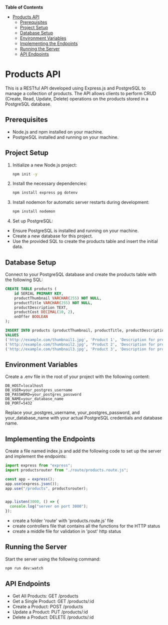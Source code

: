 <!-- START doctoc generated TOC please keep comment here to allow auto update -->
<!-- DON'T EDIT THIS SECTION, INSTEAD RE-RUN doctoc TO UPDATE -->
**Table of Contents**

- [Products API](#products-api)
  - [Prerequisites](#prerequisites)
  - [Project Setup](#project-setup)
  - [Database Setup](#database-setup)
  - [Environment Variables](#environment-variables)
  - [Implementing the Endpoints](#implementing-the-endpoints)
  - [Running the Server](#running-the-server)
  - [API Endpoints](#api-endpoints)

<!-- END doctoc generated TOC please keep comment here to allow auto update -->

# Products API
This is a RESTful API developed using Express.js and PostgreSQL to manage a collection of products. The API allows clients to perform CRUD (Create, Read, Update, Delete) operations on the products stored in a PostgreSQL database.

## Prerequisites
- Node.js and npm installed on your machine.  
- PostgreSQL installed and running on your machine.

## Project Setup
1. Initialize a new Node.js project:  
   ```bash
   npm init -y
   ```
1. Install the necessary dependencies:
    ```bash
    npm install express pg dotenv
    ```
1. Install nodemon for automatic server restarts during development:
    ```bash
    npm install nodemon
    ```
1. Set up PostgreSQL:  
- Ensure PostgreSQL is installed and running on your machine.  
- Create a new database for this project.  
- Use the provided SQL to create the products table and insert the initial data.  

## Database Setup
Connect to your PostgreSQL database and create the products table with the following SQL:  
```sql
CREATE TABLE products (
    id SERIAL PRIMARY KEY,
    productThumbnail VARCHAR(255) NOT NULL,
    productTitle VARCHAR(255) NOT NULL,
    productDescription TEXT,
    productCost DECIMAL(10, 2),
    onOffer BOOLEAN
);

INSERT INTO products (productThumbnail, productTitle, productDescription, productCost, onOffer)
VALUES
('http://example.com/thumbnail1.jpg', 'Product 1', 'Description for product 1', 10.00, true),
('http://example.com/thumbnail2.jpg', 'Product 2', 'Description for product 2', 20.00, false),
('http://example.com/thumbnail3.jpg', 'Product 3', 'Description for product 3', 30.00, true);
```

## Environment Variables
Create a .env file in the root of your project with the following content:  

```markfile
DB_HOST=localhost
DB_USER=your_postgres_username
DB_PASSWORD=your_postgres_password
DB_NAME=your_database_name
DB_PORT=5432
```
Replace your_postgres_username, your_postgres_password, and your_database_name with your actual PostgreSQL credentials and database name.

## Implementing the Endpoints
Create a file named index.js and add the following code to set up the server and implement the endpoints:
```javascript
import express from "express";
import productsrouter from "./route/products.route.js";

const app = express();
app.use(express.json());
app.use("/products", productsrouter);


app.listen(3000, () => {
  console.log("server on port 3000");
});
```

- create a folder 'route' with 'products.route.js' file  
- create controllers file that contains all the functions for the HTTP status
- create a middle file for validation  in 'post' http status

## Running the Server
Start the server using the following command:

```bash
npm run dev:watch
```
## API Endpoints
- Get All Products: GET /products  
- Get a Single Product: GET /products/:id  
- Create a Product: POST /products  
- Update a Product: PUT /products/:id  
- Delete a Product: DELETE /products/:id  